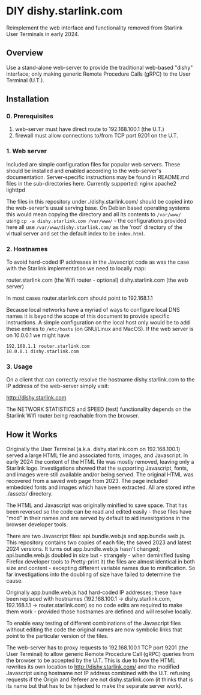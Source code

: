 # DIY dishy.starlink.com

Reimplement the web interface and functionality removed from Starlink User Terminals in early 2024.

## Overview

Use a stand-alone web-server to provide the traditional web-based "dishy" interface; only making generic Remote Procedure Calls (gRPC) to the User Terminal (U.T.). 

## Installation

### 0. Prerequisites

  1. web-server must have direct route to 192.168.100.1 (the U.T.)
  2. firewall must allow connections to/from TCP port 9201 on the U.T.

### 1. Web server

Included are simple configuration files for popular web servers. These should be installed and enabled according to the web-server's documentation. Server-specific instructions may be found in README.md files in the sub-directories here. Currently supported: nginx apache2 lighttpd

The files in this repository under ./dishy.starlink.com/ should be copied into the web-server's usual serving base. On Debian based operating systems this would mean copying the directory and all its contents to `/var/www/` using `cp -a dishy.starlink.com /var/www/` - the configurations provided here all use `/var/www/dishy.starlink.com/` as the 'root' directory of the virtual server and set the default index to be `index.html`.

### 2. Hostnames

To avoid hard-coded IP addresses in the Javascript code as was the case with the Starlink implementation we need to locally map:

  router.starlink.com (the Wifi router - optional)
  dishy.starlink.com  (the web server)

In most cases router.starlink.com should point to 192.168.1.1

Because local networks have a myriad of ways to configure local DNS names it is beyond the scope of this document to provide specific instructions. A simple configuration on the local host only would be to add these entries to `/etc/hosts` (on GNU/Linux and MacOS). If the web server is on 10.0.0.1 we might have:
```
192.168.1.1 router.starlink.com
10.0.0.1 dishy.starlink.com
```

### 3. Usage

On a client that can correctly resolve the hostname dishy.starlink.com to the IP address of the web-server simply visit:

http://dishy.starlink.com

The NETWORK STATISTICS and SPEED (test) functionality depends on the Starlink Wifi router being reachable from the browser.

## How it Works

Originally the User Terminal (a.k.a. dishy.starlink.com on 192.168.100.1) served a large HTML file and associated fonts, images, and Javascript. In early 2024 the content of the HTML file was mostly removed, leaving only a Starlink logo. Investigations showed that the supporting Javascript, fonts, and images were still available and/or being served. The original HTML was recovered from a saved web page from 2023. The page included embedded fonts and images which have been extracted. All are stored inthe ./assets/ directory.

The HTML and Javascript was originally minified to save space. That has been reversed so the code can be read and edited easily - these files have "mod" in their names and are served by default to aid invesitgations in the browser developer tools.

There are two Javascript files: api.bundle.web.js and app.bundle.web.js. This repository contains two copies of each file; the saved 2023 and latest 2024 versions. It turns out app.bundle.web.js hasn't changed; api.bundle.web.js doubled in size but - strangely - when deminified (using Firefox developer tools to Pretty-print it) the files are almost identical in both size and content - excepting different variable names due to minification. So far investigations into the doubling of size have failed to determine the cause.

Originally app.bundle.web.js had hard-coded IP addresses; these have been replaced with hostnames (192.168.100.1 -> dishy.starlink.com, 192.168.1.1 -> router.starlink.com) so no code edits are required to make them work - provided those hostnames are defined and will resolve locally.

To enable easy testing of different combinations of the Javascript files without editing the code the original names are now symbolic links that point to the particular version of the files.

The web-server has to proxy requests to 192.168.100.1 TCP port 9201 (the User Terminal) to allow generic Remote Procedure Call (gRPC) queries from the browser to be accepted by the U.T. This is due to how the HTML rewrites its own location to http://dishy.starlink.com/ and the modified Javascript using hostname not IP address combined with the U.T. refusing requests if the Origin and Referer are not dishy.starlink.com (it thinks that is its name but that has to be hijacked to make the separate server work).

